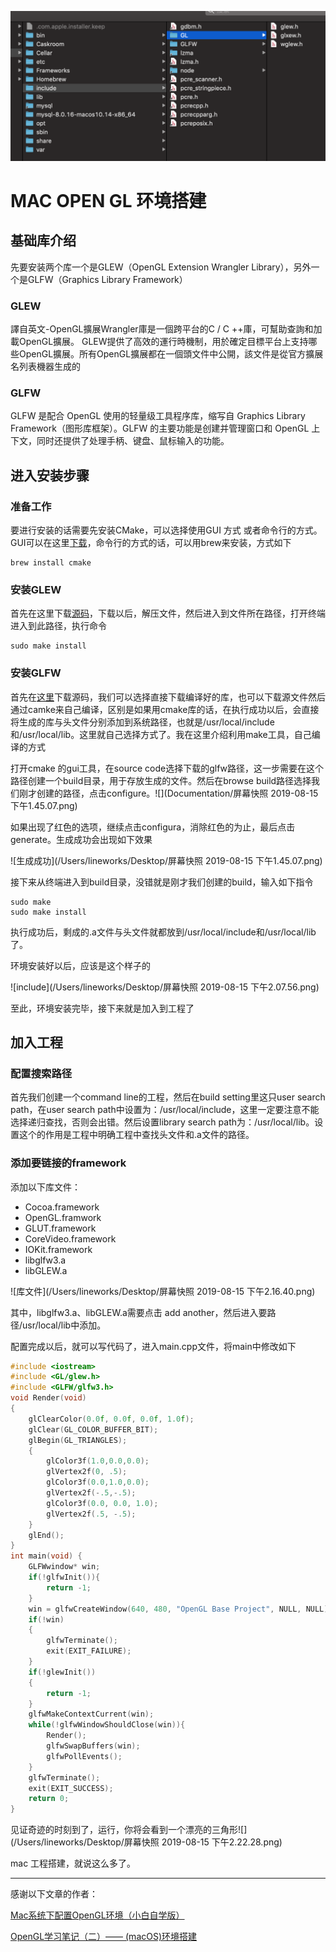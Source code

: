 ![2222](test.png)

# MAC OPEN GL 环境搭建

## 基础库介绍

先要安装两个库一个是GLEW（OpenGL Extension Wrangler Library），另外一个是GLFW（Graphics Library Framework）

### GLEW 

譯自英文-OpenGL擴展Wrangler庫是一個跨平台的C / C ++庫，可幫助查詢和加載OpenGL擴展。 GLEW提供了高效的運行時機制，用於確定目標平台上支持哪些OpenGL擴展。所有OpenGL擴展都在一個頭文件中公開，該文件是從官方擴展名列表機器生成的

### GLFW

GLFW 是配合 OpenGL 使用的轻量级工具程序库，缩写自 Graphics Library Framework（图形库框架）。GLFW 的主要功能是创建并管理窗口和 OpenGL 上下文，同时还提供了处理手柄、键盘、鼠标输入的功能。

## 进入安装步骤

### 准备工作

要进行安装的话需要先安装CMake，可以选择使用GUI 方式 或者命令行的方式。GUI可以在这里[下载](https://cmake.org/download/)，命令行的方式的话，可以用brew来安装，方式如下

```shell
brew install cmake
```

### 安装GLEW

首先在这里下载[源码](http://glew.sourceforge.net/)，下载以后，解压文件，然后进入到文件所在路径，打开终端进入到此路径，执行命令

```shell
sudo make install
```

### 安装GLFW

首先在[这里](https://www.glfw.org/download.html)下载源码，我们可以选择直接下载编译好的库，也可以下载源文件然后通过camke来自己编译，区别是如果用cmake库的话，在执行成功以后，会直接将生成的库与头文件分别添加到系统路径，也就是/usr/local/include和/usr/local/lib。这里就自己选择方式了。我在这里介绍利用make工具，自己编译的方式

打开cmake 的gui工具，在source code选择下载的glfw路径，这一步需要在这个路径创建一个build目录，用于存放生成的文件。然后在browse build路径选择我们刚才创建的路径，点击configure。![](Documentation/屏幕快照 2019-08-15 下午1.45.07.png)

如果出现了红色的选项，继续点击configura，消除红色的为止，最后点击generate。生成成功会出现如下效果

![生成成功](/Users/lineworks/Desktop/屏幕快照 2019-08-15 下午1.45.07.png)

接下来从终端进入到build目录，没错就是刚才我们创建的build，输入如下指令

```shell
sudo make
sudo make install
```

执行成功后，剩成的.a文件与头文件就都放到/usr/local/include和/usr/local/lib了。

环境安装好以后，应该是这个样子的

![include](/Users/lineworks/Desktop/屏幕快照 2019-08-15 下午2.07.56.png)

至此，环境安装完毕，接下来就是加入到工程了

## 加入工程

### 配置搜索路径

首先我们创建一个command line的工程，然后在build setting里这只user search path，在user search path中设置为：/usr/local/include，这里一定要注意不能选择递归查找，否则会出错。然后设置library search path为：/usr/local/lib。设置这个的作用是工程中明确工程中查找头文件和.a文件的路径。

### 添加要链接的framework

添加以下库文件：

- Cocoa.framework
- OpenGL.framwork
- GLUT.framework
- CoreVideo.framework
- IOKit.framework
- libglfw3.a
- libGLEW.a

![库文件](/Users/lineworks/Desktop/屏幕快照 2019-08-15 下午2.16.40.png)

其中，libglfw3.a、libGLEW.a需要点击 add another，然后进入要路径/usr/local/lib中添加。

配置完成以后，就可以写代码了，进入main.cpp文件，将main中修改如下

```c++
#include <iostream>
#include <GL/glew.h>
#include <GLFW/glfw3.h>
void Render(void)
{
    glClearColor(0.0f, 0.0f, 0.0f, 1.0f);
    glClear(GL_COLOR_BUFFER_BIT);
    glBegin(GL_TRIANGLES);
    {
        glColor3f(1.0,0.0,0.0);
        glVertex2f(0, .5);
        glColor3f(0.0,1.0,0.0);
        glVertex2f(-.5,-.5);
        glColor3f(0.0, 0.0, 1.0);
        glVertex2f(.5, -.5);
    }
    glEnd();
}
int main(void) {
    GLFWwindow* win;
    if(!glfwInit()){
        return -1;
    }
    win = glfwCreateWindow(640, 480, "OpenGL Base Project", NULL, NULL);
    if(!win)
    {
        glfwTerminate();
        exit(EXIT_FAILURE);
    }
    if(!glewInit())
    {
        return -1;
    }
    glfwMakeContextCurrent(win);
    while(!glfwWindowShouldClose(win)){
        Render();
        glfwSwapBuffers(win);
        glfwPollEvents();
    }
    glfwTerminate();
    exit(EXIT_SUCCESS);
    return 0;
}
```

见证奇迹的时刻到了，运行，你将会看到一个漂亮的三角形![](/Users/lineworks/Desktop/屏幕快照 2019-08-15 下午2.22.28.png)

mac 工程搭建，就说这么多了。

---

感谢以下文章的作者：

[Mac系统下配置OpenGL环境（小白自学版）](https://zhuanlan.zhihu.com/p/24529016)

[OpenGL学习笔记（二）—— (macOS)环境搭建](http://blog.shenyuanluo.com/OpenGLEnvironment.html)

